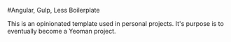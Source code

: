 #Angular, Gulp, Less Boilerplate

This is an opinionated template used in personal projects. It's purpose is to eventually become a Yeoman project.